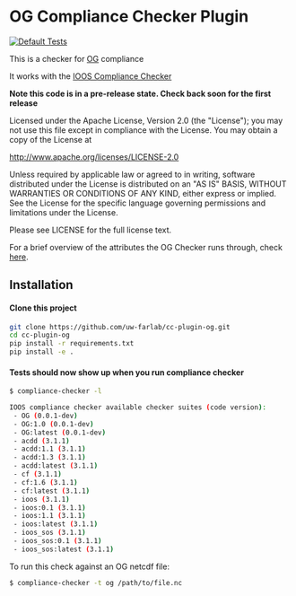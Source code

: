 # OG Compliance Checker Plugin

[![Default Tests](https://github.com/uw-farlab/cc-plugin-og/actions/workflows/tests.yml/badge.svg)](https://github.com/uw-farlab/cc-plugin-og/actions/workflows/tests.yml)

This is a checker for [OG](https://oceangliderscommunity.github.io/OG-format-user-manual/OG_Format.html) compliance

It works with the [IOOS Compliance Checker](https://github.com/ioos/compliance-checker)

**Note this code is in a pre-release state. Check back soon for the first release**

Licensed under the Apache License, Version 2.0 (the "License");
you may not use this file except in compliance with the License.
You may obtain a copy of the License at

   http://www.apache.org/licenses/LICENSE-2.0

Unless required by applicable law or agreed to in writing, software
distributed under the License is distributed on an "AS IS" BASIS,
WITHOUT WARRANTIES OR CONDITIONS OF ANY KIND, either express or implied.
See the License for the specific language governing permissions and
limitations under the License.

Please see LICENSE for the full license text.

For a brief overview of the attributes the OG Checker runs through, check [here](/checks.md).

## Installation

#### Clone this project

```bash
git clone https://github.com/uw-farlab/cc-plugin-og.git
cd cc-plugin-og
pip install -r requirements.txt 
pip install -e . 
```

#### Tests should now show up when you run compliance checker
```bash
$ compliance-checker -l

IOOS compliance checker available checker suites (code version):
 - OG (0.0.1-dev)
 - OG:1.0 (0.0.1-dev)
 - OG:latest (0.0.1-dev)
 - acdd (3.1.1)
 - acdd:1.1 (3.1.1)
 - acdd:1.3 (3.1.1)
 - acdd:latest (3.1.1)
 - cf (3.1.1)
 - cf:1.6 (3.1.1)
 - cf:latest (3.1.1)
 - ioos (3.1.1)
 - ioos:0.1 (3.1.1)
 - ioos:1.1 (3.1.1)
 - ioos:latest (3.1.1)
 - ioos_sos (3.1.1)
 - ioos_sos:0.1 (3.1.1)
 - ioos_sos:latest (3.1.1)
 ```

To run this check against an OG netcdf file:

```bash
$ compliance-checker -t og /path/to/file.nc
```
